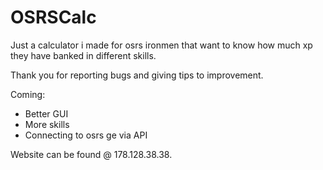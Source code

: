 # OSRSCalc
Just a calculator i made for osrs ironmen that want to know how much xp they have banked in different skills.

Thank you for reporting bugs and giving tips to improvement.

Coming:
- Better GUI
- More skills
- Connecting to osrs ge via API

Website can be found @ 178.128.38.38.